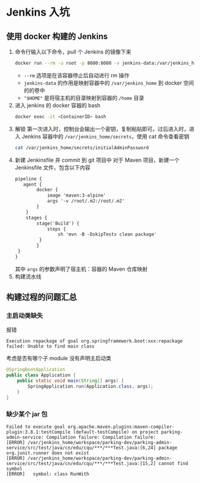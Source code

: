 # Jenkins 入坑
## 使用 docker 构建的 Jenkins
1. 命令行输入以下命令，pull 个 Jenkins 的镜像下来
	```sh
	docker run --rm -u root -p 8080:8080 -v jenkins-data:/var/jenkins_home -v /var/run/docker.sock:/var/run/docker.sock -v "$HOME":/home jenkinsci/blueocean
	```
	* ```--rm``` 选项是在该容器停止后自动进行 rm 操作
	* ```jenkins-data``` 的作用是映射容器中的 ```/var/jenkins_home``` 到 docker 空间的的卷中
	* ```"$HOME"``` 是将宿主机的目录映射到容器的 ```/home``` 目录
2. 进入 jenkins 的 docker 容器的 bash
	```sh
	docker exec -it <ContainerID> bash
	```
3. 解锁
	第一次进入时，控制台会输出一个密钥，复制粘贴即可。过后进入时，进入 Jenkins 容器中的 ```/var/jenkins_home/secrets```，使用 cat 命令查看密钥
	```sh
	cat /var/jenkins_home/secrets/initialAdminPassword
4. 新建 Jenkinsfile 并 commit 到 git 项目中
	对于 Maven 项目，新建一个 Jenkinsfile 文件，包含以下内容
	```txt
	pipeline {
 	   agent {
        	docker {
            	image 'maven:3-alpine' 
            	args '-v /root/.m2:/root/.m2' 
        	}
    	}
    	stages {
        	stage('Build') { 
            	steps {
            	    sh 'mvn -B -DskipTests clean package' 
           	 }
        	}
   	 }
	}
	```
	其中 ```args``` 的参数声明了宿主机：容器的 Maven 仓库映射
5. 构建流水线	

## 构建过程的问题汇总
### 主启动类缺失
报错
```
Execution repackage of goal org.springframework.boot:xxx:repackage failed: Unable to find main class
```
考虑是否有哪个子 module 没有声明主启动类
```java
@SpringBootApplication
public class Application {
	public static void main(String[] args) {
		SpringApplication.run(Application.class, args);
	}
}
```
### 缺少某个 jar 包
```
Failed to execute goal org.apache.maven.plugins:maven-compiler-plugin:3.8.1:testCompile (default-testCompile) on project parking-admin-service: Compilation failure: Compilation failure: 
[ERROR] /var/jenkins_home/workspace/parking-dev/parking-admin-service/src/test/java/cn/edu/cqu/***/***Test.java:[6,24] package org.junit.runner does not exist
[ERROR] /var/jenkins_home/workspace/parking-dev/parking-admin-service/src/test/java/cn/edu/cqu/***/***Test.java:[15,2] cannot find symbol
[ERROR]   symbol: class RunWith
```